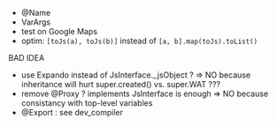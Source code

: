- @Name
- VarArgs
- test on Google Maps
- optim: `[toJs(a), toJs(b)]` instead of `[a, b].map(toJs).toList()`

BAD IDEA
- use Expando<JsObject> instead of JsInterface._jsObject ? => NO because 
inheritance will hurt super.created() vs. super.WAT ??? 
- remove @Proxy ? implements JsInterface is enough  => NO because consistancy
with top-level variables
- @Export  : see dev_compiler